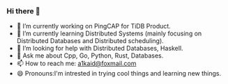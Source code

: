 ### Hi there 👋


- 🔭 I’m currently working on PingCAP for TiDB Product.
- 🌱 I’m currently learning Distributed Systems (mainly focusing on Distributed Databases and Distributed scheduling).
- 🤔 I’m looking for help with Distributed Databases, Haskell.
- 💬 Ask me about Cpp, Go, Python, Rust, Databases.
- 📫 How to reach me: a1kaid@foxmail.com
- 😄 Pronouns:I'm intrested in trying cool things and learning new things.
